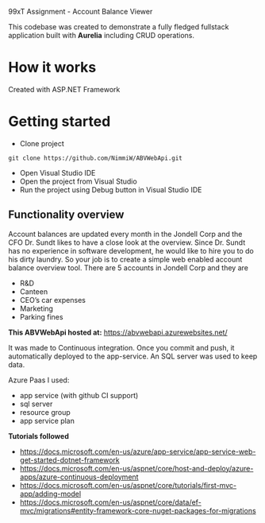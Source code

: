 99xT Assignment - Account Balance Viewer

This codebase was created to demonstrate a fully fledged fullstack application built with **Aurelia** including CRUD operations.


# How it works

Created with ASP.NET Framework

# Getting started

- Clone project

`git clone https://github.com/NimmiW/ABVWebApi.git`

- Open Visual Studio IDE
- Open the project from Visual Studio
- Run the project using Debug button in Visual Studio IDE 


## Functionality overview

Account balances are updated every month in the Jondell Corp and the CFO Dr. Sundt likes to
have a close look at the overview. Since Dr. Sundt has no experience in software development,
he would like to hire you to do his dirty laundry. So your job is to create a simple web enabled
account balance overview tool. There are 5 accounts in Jondell Corp and they are
- R&D
- Canteen
- CEO’s car expenses
- Marketing
- Parking fines


**This ABVWebApi hosted at:**
https://abvwebapi.azurewebsites.net/

It was made to Continuous integration. Once you commit and push, it automatically deployed to the app-service. An SQL server was used to keep data. 

Azure Paas I used:
- app service (with github CI support)
- sql server
- resource group
- app service plan

**Tutorials followed**
- https://docs.microsoft.com/en-us/azure/app-service/app-service-web-get-started-dotnet-framework
- https://docs.microsoft.com/en-us/aspnet/core/host-and-deploy/azure-apps/azure-continuous-deployment
- https://docs.microsoft.com/en-us/aspnet/core/tutorials/first-mvc-app/adding-model
- https://docs.microsoft.com/en-us/aspnet/core/data/ef-mvc/migrations#entity-framework-core-nuget-packages-for-migrations

<br />
